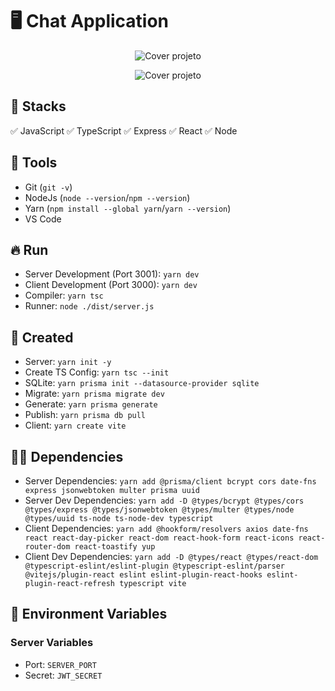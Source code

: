 # :desktop_computer: Chat Application

<p align="center"><img src="./assets/cover.png" alt="Cover projeto" /><p>
<p align="center"><img src="./assets/cover.gif" alt="Cover projeto" /><p>

## :briefcase: Stacks

✅ JavaScript
✅ TypeScript
✅ Express
✅ React
✅ Node

## :hammer: Tools

- Git (`git -v`)
- NodeJs (`node --version`/`npm --version`)
- Yarn (`npm install --global yarn`/`yarn --version`)
- VS Code

## :fire: Run

- Server Development (Port 3001): `yarn dev`
- Client Development (Port 3000): `yarn dev`
- Compiler: `yarn tsc`
- Runner: `node ./dist/server.js`

## :baby: Created

- Server: `yarn init -y`
- Create TS Config: `yarn tsc --init`
- SQLite: `yarn prisma init --datasource-provider sqlite`
- Migrate: `yarn prisma migrate dev`
- Generate: `yarn prisma generate`
- Publish: `yarn prisma db pull`
- Client: `yarn create vite`

## :ok_man: Dependencies

- Server Dependencies: `yarn add @prisma/client bcrypt cors date-fns express jsonwebtoken multer prisma uuid`
- Server Dev Dependencies: `yarn add -D @types/bcrypt @types/cors @types/express @types/jsonwebtoken @types/multer @types/node @types/uuid ts-node ts-node-dev typescript`
- Client Dependencies: `yarn add @hookform/resolvers axios date-fns react react-day-picker react-dom react-hook-form react-icons react-router-dom react-toastify yup`
- Client Dev Dependencies: `yarn add -D @types/react @types/react-dom @typescript-eslint/eslint-plugin @typescript-eslint/parser @vitejs/plugin-react eslint eslint-plugin-react-hooks eslint-plugin-react-refresh typescript vite`

## :triangular_flag_on_post: Environment Variables

### Server Variables

- Port: `SERVER_PORT`
- Secret: `JWT_SECRET`
